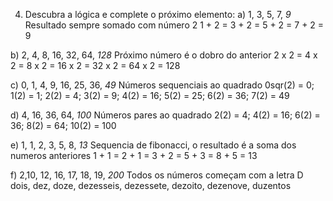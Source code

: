 4) Descubra a lógica e complete o próximo elemento:
a) 1, 3, 5, 7, _9_
Resultado sempre somado com número 2
1 + 2 = 3 + 2 = 5 + 2 = 7 + 2 = 9

b) 2, 4, 8, 16, 32, 64, _128_
Próximo número é o dobro do anterior
2 x 2 = 4 x 2 = 8 x 2 = 16 x 2 = 32 x 2 = 64 x 2 = 128

c) 0, 1, 4, 9, 16, 25, 36, _49_
Números sequenciais ao quadrado
0sqr(2) = 0; 1(2) = 1; 2(2) = 4; 3(2) = 9; 4(2) = 16; 5(2) = 25; 6(2) = 36; 7(2) = 49

d) 4, 16, 36, 64, _100_ 
Números pares ao quadrado
2(2) = 4; 4(2) = 16; 6(2) = 36; 8(2) = 64; 10(2) = 100

e) 1, 1, 2, 3, 5, 8, _13_ 
Sequencia de fibonacci, o resultado é a soma dos numeros anteriores
1 + 1 = 2 + 1 = 3 + 2 = 5 + 3 = 8 + 5 = 13 

f) 2,10, 12, 16, 17, 18, 19, _200_
Todos os números começam com a letra D
dois, dez, doze, dezesseis, dezessete, dezoito, dezenove, duzentos
